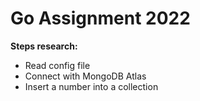 # Go Assignment 2022

**Steps research:**
- Read config file
- Connect with MongoDB Atlas
- Insert a number into a collection